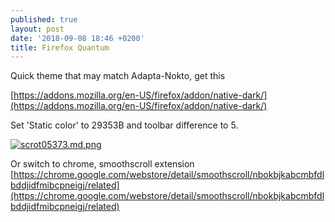```yaml
---
published: true
layout: post
date: '2018-09-08 18:46 +0200'
title: Firefox Quantum
---
```

Quick theme that may match Adapta-Nokto, get this

[https://addons.mozilla.org/en-US/firefox/addon/native-dark/](https://addons.mozilla.org/en-US/firefox/addon/native-dark/)

Set 'Static color' to 29353B and toolbar difference to 5.

[![scrot05373.md.png](https://cdn.scrot.moe/images/2018/09/08/scrot05373.md.png)](https://scrot.moe/image/9dE7C)

Or switch to chrome, smoothscroll extension  
[https://chrome.google.com/webstore/detail/smoothscroll/nbokbjkabcmbfdlbddjidfmibcpneigj/related](https://chrome.google.com/webstore/detail/smoothscroll/nbokbjkabcmbfdlbddjidfmibcpneigj/related)